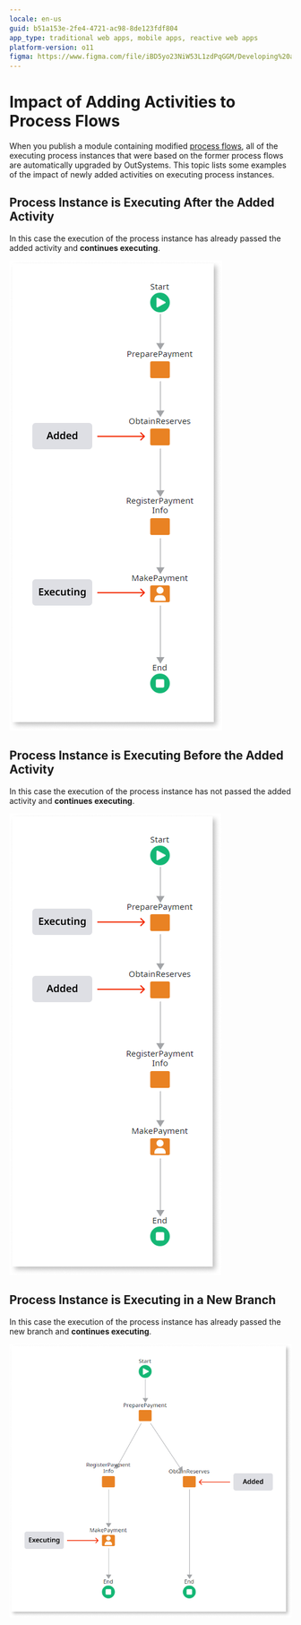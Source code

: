```yaml
---
locale: en-us
guid: b51a153e-2fe4-4721-ac98-8de123fdf804
app_type: traditional web apps, mobile apps, reactive web apps
platform-version: o11
figma: https://www.figma.com/file/iBD5yo23NiW53L1zdPqGGM/Developing%20an%20Application?node-id=266:29
---
```


# Impact of Adding Activities to Process Flows

When you publish a module containing modified [process flows](../process-flow/process-flow-editor.md), all of the executing process instances that were based on the former process flows are automatically upgraded by OutSystems. This topic lists some examples of the impact of newly added activities on executing process instances.


## Process Instance is Executing After the Added Activity

In this case the execution of the process instance has already passed the added activity and **continues executing**.

![](images/process-upgrade-adding-past.png)


## Process Instance is Executing Before the Added Activity

In this case the execution of the process instance has not passed the added activity and **continues executing**.

![](images/process-upgrade-adding-future.png)


## Process Instance is Executing in a New Branch

In this case the execution of the process instance has already passed the new branch and **continues executing**.

![](images/process-upgrade-adding-branch.png)
